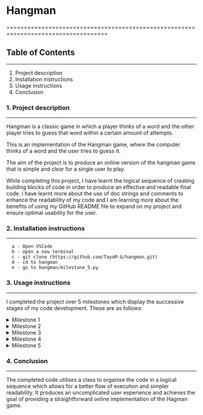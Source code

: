 # Hangman

===================================================================================

## Table of Contents
----------------------------------------
1. Project description
2. Installation instructions
3. Usage instructions
4. Conclusion


### 1. Project description
----------------------------------------
Hangman is a classic game in which a player thinks of a word and the other player tries to guess that word within a certain amount of attempts.

This is an implementation of the Hangman game, where the computer thinks of a word and the user tries to guess it. 

The aim of the project is to produce an online version of the hangman game that is simple and clear for a single user to play.

While completing this project, I have learnt the logical sequence of creating building blocks of code in order to produce an effective and readable final code. I have learnt more about the use of doc strings and comments to enhance the readability of my code and I am learning more about the benefits of using my GitHub README file to expand on my project and ensure optimal usability for the user.

### 2. Installation instructions
---------------------------------------
      a - Open VSCode
      b - open a new terminal
      c - git clone (https://github.com/TayoM-G/hangman.git)
      d - cd to hangman
      e - go to hangman/milestone_5.py
      

### 3. Usage instructions
--------------------------------------

I completed the project over 5 milestones which display the successive stages of my code development. These are as follows:

<details>
<summary>Milestone 1</summary>
      
- Created new Github repo called __hangman__.
- Cloned new GitHub repo onto local system using [hangman](https://github.com/TayoM-G/hangman.git/) (https://github.com/TayoM-G/hangman.git/)

</details>

<details>
<summary> Milestone 2</summary>
      
- Milestone 2 cotninues from milestone 1.
- Defined a list of words.
- Chose a random word from the list by importing the _random module_ and using the _choice_ method.
- Assigned the random word to a variable called __'word'__ and printed the __'word'__ variable.
- Asked the user for input and assigned this to a variable called __'guess'__.
- Checked that the input was a single character using an _if-else_ statement.
- When _if_ condition met, printed a message to inform user that their input was accepted.
- When _if_ condition not met, _else_ block is executed and prints a message to inform user that their input was not accepted.
- Updated GitHub repo with code changes by staging, committing and pushing changes to my GitHub repo.

```python
import random

word_list = ['apple', 'pear', 'plum', 'orange', 'banana']
print(word_list)

word = random.choice(word_list)
print(word)

guess = input("Enter a single letter: ")

if len(guess) == 1 and guess.isalpha() == True:
    print("Good guess!")
else:
    print("Oops! That is not a valid input.")
```
</details>

<details>
<summary> Milestone 3</summary>

- Milestone 3 cotinues from milestone 2.
- Iteratively checked if the input was a valid guess:
  
  - Created a _while loop_ and set condition to _True_ to  ensure that the code runs continuously.
  - Used code detailed in milestone 2 in the body of the loop to ask the user for input, assign the user input to __'guess'__ variable and check the input is a single letter.
  - Used a _break_ clause to break out of the loop if __'guess'__ variable passes checks.
  - Used else block to print a message to inform the user if __'guess'__ does not pass checks.
  
- Checked whether the guess was in the word:
  
  - Created an _if_ statemnt to check if the guess is in the word.
  - Used a formatted string to print a messgae to inform the user that the guess is in the word.
  - Created a else block to print a message, using a formattted string, to inform the user when guess is not in the word.
    
- Created __check_guess__ and __ask_for_input__ functions to group relevant code:
  
  - __check_guess__ function has __'guess'__ passed in as a parameter and holds the code to check if the guess is in the word.
  - Used the _lower_ method to convert guess into lower case.
  - __ask_for_input__ function contains the code that iteratively checks if the input is a valid guess.
  - The __check_guess__ function is walled within the __ask_for_input__ function but it is executed outside of the _while_ loop.
- Updated GitHub repo with code changes by staging, committing and pushing changes to my GitHub repo.
  
```python
import random


word_list = ['apple', 'pear', 'plum', 'orange', 'banana']
word = random.choice(word_list)
print(word)


def check_guess(guess):
    """Checks if the letter guessed is in the random word.

    Parameters:

        guess (str): a single letter input from user.
    """
    guess = guess.lower()
    if guess in word:
        print(f"Good guess! {guess} is in the word.")
    else:
        print(f"Sorry, {guess} is not in the word. Try again.")


def ask_for_input():
    """Checks if user input is valid."""

    while True:
        guess = input("Enter a single letter: ")
        if len(guess) == 1 and guess.isalpha() == True:
           break
        else:
            print("Invalid letter. Please, enter a single alphabetical character.")
    check_guess(guess)
```
</details>

<details>
<summary> Milestone 4</summary>

- Milestone 4 continues from milestone 3.
- Created a class called __Hangman__:
  -  Initialised the class using ____init____ mehod and passed __'word_list'__ and __'num_lives'__ as parameters.
  -  Initialised the following attributes: __'word', 'word_guessed', 'num_letters', 'num_lives', 'word_list', 'list_of_guesses'__.
  -  Placed __check_guess__ function within the class as a method and passed __'guess'__ to the method as a parameter:
      - Created a _for_ loop that loops through each letter of the word.
      - Witihin the _for_ loop, I used an _if_ statement to check if the letter is equal to guess.
      - Used the _enummerate_ method to loop through and index each letter.
      - Reuced the variable __'num_letters'__ by one, outside of the _for_ loop.
      - When letter is __NOT__ in the word, used else block to reduce __'num_lives'__ by 1.
      - Printed a message to inform the user that the letter is not in the word and how many lives they have left.
  -  Placed __ask_for_input__ function within the class as a method:
      - Used _elif_ statement to check if __'guess'__ was already in the __'list_of_guesses'__.
      - Printed a message to inform the user that the guess has already been tried.
      - Used else block to call __check_guess__ method when single letter guess is not in __'ist_of_guesses'__.
      - Used _append_ method to add __'guess'__ to the __"list_of_guesses'__.
- Updated GitHub repo with code changes by staging, committing and pushing changes to my GitHub repo.

```python
import random


word_list = ['apple', 'pear', 'plum', 'orange', 'banana']
word = random.choice(word_list)
print(word)


class Hangman:
    def __init__(self, word_list, num_lives = 5):
        self.word = word
        self.word_guessed = ["_"] * len(word)
        self.num_letters = len(set(word))
        self.num_lives = num_lives
        self.word_list = word_list
        self.list_of_guesses = []

    def check_guess(self, guess):
        guess = guess.lower()
        if guess in word:
            print(f"Good guess! {guess} is in the word.")
            for index, letter in enumerate(word):
                if letter == guess:
                    self.word_guessed[index] = letter
            self.num_letters -= 1
        else:
            self.num_lives -= 1
            print(f"Sorry, {guess} is not in the word. Try again.")
            print(f"You have {self.num_lives} lives left")

    def ask_for_input(self):
        while True:
            guess = input("Enter a single letter: ")
            if len(guess) != 1 or guess.isalpha() == False:
                print("Invalid letter. Please, enter a single alphabetical character.")
            elif guess in self.list_of_guesses:
                print("You already tried that letter!")
            else:
                self.check_guess(guess)
                self.list_of_guesses.append(guess)

letter_guess = Hangman(['apple', 'pear', 'plum', 'orange', 'banana']) 
letter_guess.ask_for_input()
```
</details>

<details>
<summary> Milestone 5</summary>

- Coded the logic of the game:
  - Created a function called __play_game__ which takes in __'word_list__ as a parameter:
    - Created a variable valled __'num_lives'__ and assigned it a value of 5.
    - Created an instance of Hangman class and assigned it to a variable called __'game'__.
    - Passed __'word_list"__ and __'num_lives'__ as arguments to the __'game'__ object.
    - Used a _while_ loop set to _True_. Within this, I used an _if_ statement to check if __'num_lives'__ is 0. When this condiion is met, a messgae is printed to inform the user that they have lost the game.
    - Used _elif_ staatement to check if __'num_letters'__ is greater than 0. When this condition is met, the __ask_for_input__ method is called to continue the game.
    - Used _elif_ statement to check if __'num_lives'__ is not 0 and __'num_letters'__ is not greater than 0. When this condition is met, a message is printed to inform the user that they have won the game. 
- Called __play_game__ function with the list of words passed as an argument.
- Updated GitHub repo with code changes by staging, committing and pushing changes to my GitHub repo.

```python
import random # imports random module


word_list = ['apple', 'pear', 'plum', 'orange', 'banana']
word = random.choice(word_list) # chooses word from word_list at random


class Hangman:
    """A class used to execute Hangman game.

    Parameters:
    ----------
    num_lives: int 
               The number of lives the player has at the start of the game.
    word_list: list
               A list of words.

    Attributes:
    ----------
    word: str
          the word to be guessed, picked at random from word_list.
    word_guessed: list
                  A list of the letters of the word, with _ for each letter not yet guessed.
    num_letters:  int
                  The number of unique letters in the word that have not been guessed yet.
    num_lives: int
               The number of lives the player has at the start of the game.
    word_list: list
               A list of words.
    list_of_guesses: list
                     A list of the guesses that have already been tried.

    """

    def __init__(self, word_list, num_lives = 5):
        """
        Initialises attributes for the Hangman class.
        See class docstring for details of attributes.
        """
        self.word = word
        self.word_guessed = ["_"] * len(word)
        self.num_letters = len(set(word))
        self.num_lives = num_lives
        self.word_list = word_list
        self.list_of_guesses = []


    def _check_guess(self, guess):
        """This method checks that the letter guessed is in the word and replaces 
           corresponding '_' with the letter.

           Parameters:
           ----------
           guess: str
                  single letter entered by player.
        """
        guess = guess.lower() # converts the guess to lower case
        if guess in word: # checks if guess is int he random word chosen by the computer
            print(f"Good guess! {guess} is in the word.")
            for index, letter in enumerate(word): # loops through and indexes each letter of the word
                if letter == guess: # checks if letter is equal to guess
                    self.word_guessed[index] = letter # places the letter guessed in the corresponding index of the word to replace '_'
                    self.num_letters -= 1
            print(self.word_guessed)
        else:
            self.num_lives -= 1
            print(f"Sorry, {guess} is not in the word. Try again.")
            print(f"You have {self.num_lives} lives left")


    def ask_for_input(self):
        """This method asks the player to input a single letter, then checks that the 
           input is valid and has not been previouly entered. 
        """
        while True: # iterates over proceeding code 
            guess = input("Enter a single letter: ") # asks user or input and assigns the input to a variable called 'guess'
            if len(guess) != 1 or guess.isalpha() == False: # checks if the input is equal to 1 and is alphabetical
                print("Invalid letter. Please, enter a single alphabetical character.")
            elif guess in self.list_of_guesses: # checks if input has already been entered
                print("You already tried that letter!")
            else:
                self._check_guess(guess) # calls check_guess method
                self.list_of_guesses.append(guess) # appends guess to list_of_guesses
                break # breaks out of the while loop


def play_game(word_list):
    """This function executes the Hangman game and confirms whether the player has
       won or lost the game.

       Parameters:
       ----------
       word_list: list 
                  A list of words.
    """
    num_lives = 5
    game = Hangman(word_list, num_lives) # an instance of the Hangman class. Has word_list and num_lives passed as arguments
    while True: # iterates over proceeding code 
        if game.num_lives == 0: # checks if number of lives is 0
            print("You lost!")
            break
        elif game.num_letters > 0: # checks if number of letters is greater than 0
            game.ask_for_input()
        elif game.num_lives != 0 and game.num_letters == 0: # checks if number of lives is not 0 and number of letters is not gretaer than 0
            print("Congratulations. You won the game!")
            break


play_game(['apple', 'pear', 'plum', 'orange', 'banana'])

```
</details>

### 4. Conclusion
---------------------------------------------

The completed code utilises a class to organise the code in a logical sequence which allows for a better flow of execution and simpler readability. It produces an uncomplicated user experience and achieves the goal of providing a straightforward online implementation of the Hagman game.
